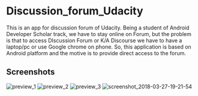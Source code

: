 # Discussion_forum_Udacity
This is an app for discussion forum of Udacity. Being a student of Android Developer Scholar track, we have to stay online on Forum, but the problem is that to access DIscussion Forum or K/A Discourse we have to have a laptop/pc or use Google chrome on phone. So, this application is based on Android platform and the motive is to provide direct access to the forum.

## Screenshots
![preview_1](https://user-images.githubusercontent.com/15217195/37863410-b86d4818-2f83-11e8-8c1b-00b7cc3e2ae8.png)
![preview_2](https://user-images.githubusercontent.com/15217195/37863411-b93b9e7a-2f83-11e8-95fd-8d4f83bd9f19.png)
![preview_3](https://user-images.githubusercontent.com/15217195/37863412-b9f54b9a-2f83-11e8-86e1-9d8cc58bc26d.png)
![screenshot_2018-03-27-19-21-54](https://user-images.githubusercontent.com/20029287/37973066-52f62e20-31f7-11e8-846c-cbe15f1e68e3.png)
